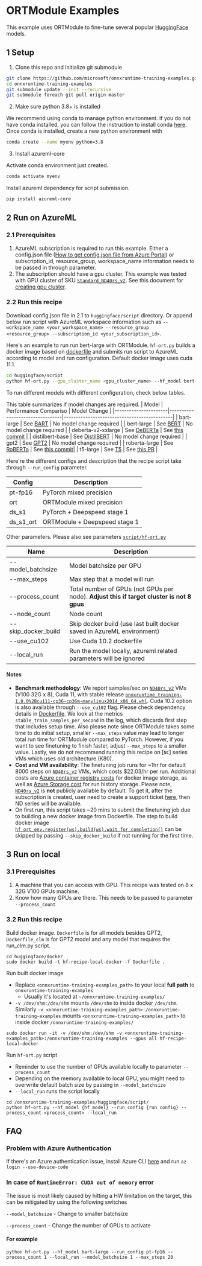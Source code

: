 

# ORTModule Examples
This example uses ORTModule to fine-tune several popular [HuggingFace](https://huggingface.co/) models.

## 1 Setup
1. Clone this repo and initialize git submodule
```bash
git clone https://github.com/microsoft/onnxruntime-training-examples.git
cd onnxruntime-training-examples
git submodule update --init --recursive
git submodule foreach git pull origin master
```
2. Make sure python 3.8+ is installed

We recommend using conda to manage python environment. If you do not have conda installed, you can follow the instruction to install conda [here](https://conda.io/projects/conda/en/latest/user-guide/install/index.html). Once conda is installed, create a new python environment with 
```bash
conda create --name myenv python=3.8
```
3. Install azureml-core

Activate conda environment just created.
```bash
conda activate myenv
```
Install azureml dependency for script submission.
```bash
pip install azureml-core
```
## 2 Run on AzureML
### 2.1 Prerequisites
1. AzureML subscription is required to run this example. Either a config.json file ([How to get config.json file from Azure Portal](https://docs.microsoft.com/en-us/azure/machine-learning/how-to-configure-environment#workspace)) or subscription_id, resource_group, workspace_name information needs to be passed in through parameter.
2. The subscription should have a gpu cluster. This example was tested with GPU cluster of SKU [`Standard_ND40rs_v2`](https://docs.microsoft.com/en-us/azure/virtual-machines/ndv2-series). See this document for [creating gpu cluster](https://docs.microsoft.com/en-us/azure/machine-learning/how-to-create-attach-compute-cluster?tabs=python).
### 2.2 Run this recipe
Download config.json file in 2.1 to `huggingface/script` directory. Or append below run script with AzureML workspace information such as `--workspace_name <your_workspace_name> --resource_group 
<resource_group> --subscription_id <your_subscription_id>`.

Here's an example to run run bert-large with ORTModule. `hf-ort.py` builds a docker image based on [dockerfile](docker/Dockerfile) and submits run script to AzureML according to model and run configuration. Default docker image uses cuda 11.1.
```bash
cd huggingface/script
python hf-ort.py --gpu_cluster_name <gpu_cluster_name> --hf_model bert-large --run_config ort
```
To run different models with different configuration, check below tables.

This table summarizes if model changes are required.
| Model                | Performance Compariso           | Model Change                                |
|----------------------|---------------------------------|---------------------------------------------|
| bart-large           | See [BART](BART.md)             | No model change required |
| bert-large           | See [BERT](BERT.md)             | No model change required |
| deberta-v2-xxlarge   | See [DeBERTa](DeBERTa.md)       | See [this commit](https://github.com/microsoft/huggingface-transformers/commit/0b2532a4f1df90858472d1eb2ca3ac4eaea42af1) |
| distilbert-base      | See [DistilBERT](DistilBERT.md) | No model change required |
| gpt2                 | See [GPT2](GPT2.md)             | No model change required |
| roberta-large        | See [RoBERTa](RoBERTa.md)       | See [this commit](https://github.com/microsoft/huggingface-transformers/commit/b25c43e533c5cadbc4734cc3615563a2304c18a2)|
| t5-large             | See [T5](T5.md)                 | See [this PR](https://github.com/microsoft/huggingface-transformers/pull/4/files) |

Here're the different configs and description that the recipe script take through `--run_config` parameter.

| Config    | Description |
|-----------|-------------|
| pt-fp16   | PyTorch mixed precision | 
| ort       | ORTModule mixed precision |
| ds_s1     | PyTorch + Deepspeed stage 1 |
| ds_s1_ort | ORTModule + Deepspeed stage 1|

Other parameters. Please also see parameters [`script/hf-ort.py`](azureml/hf-ort.py#L64)

| Name                | Description |
|---------------------|-------------|
| --model_batchsize   | Model batchsize per GPU | 
| --max_steps         | Max step that a model will run |
| --process_count     | Total number of GPUs (not GPUs per node). **Adjust this if target cluster is not 8 gpus** |
| --node_count        | Node count |
| --skip_docker_build | Skip docker build (use last built docker saved in AzureML environment) |
| --use_cu102         | Use Cuda 10.2 dockerfile |
| --local_run         | Run the model locally, azureml related parameters will be ignored |
#### Notes
- **Benchmark methodology**: We report samples/sec on [`ND40rs_v2`](https://azure.microsoft.com/en-us/pricing/details/machine-learning/) VMs (V100 32G x 8), Cuda 11, with stable release [`onnxruntime_training-1.8.0%2Bcu111-cp36-cp36m-manylinux2014_x86_64.whl`](https://onnxruntimepackages.z14.web.core.windows.net/onnxruntime_stable_cu111.html). Cuda 10.2 option is also available through `--use_cu102` flag. Please check dependency details in [Dockerfile](docker/Dockerfile). We look at the metrics `stable_train_samples_per_second` in the log, which discards first step that includes setup time. Also please note since ORTModule takes some time to do initial setup, smaller `--max_steps` value may lead to longer total run time for ORTModule compared to PyTorch. However, if you want to see finetuning to finish faster, adjust `--max_steps` to a smaller value. Lastly, we do not recommend running this recipe on [`NC`] series VMs which uses old architecture (K80).
- **Cost and VM availability**: The finetuning job runs for ~1hr for default 8000 steps on [`ND40rs_v2`](https://azure.microsoft.com/en-us/pricing/details/machine-learning/) VMs, which costs $22.03/hr per run. Additional costs are [Azure container registry costs](https://azure.microsoft.com/en-us/pricing/details/container-registry/) for docker image storage, as well as [Azure Storage cost](https://azure.microsoft.com/en-us/pricing/details/storage/) for run history storage. Please note, [`ND40rs_v2`](https://azure.microsoft.com/en-us/pricing/details/machine-learning/) is **not** publicly available by default. To get it, after the subscription is created, user need to create a support ticket [here](https://ms.portal.azure.com/#blade/Microsoft_Azure_Support/HelpAndSupportBlade/overview), then ND series will be available.
- On first run, this script takes ~20 mins to submit the finetuning job due to building a new docker image from Dockerfile. The step to build docker image [`hf_ort_env.register(ws).build(ws).wait_for_completion()`](script/hf-ort.py#L147) can be skipped by passing `--skip_docker_build` if not running for the first time.
## 3 Run on local
### 3.1 Prerequisites
1. A machine that you can access with GPU. This recipe was tested on 8 x 32G V100 GPUs machine.
2. Know how many GPUs are there. This needs to be passed to parameter `--process_count`
### 3.2 Run this recipe
Build docker image. `Dockerfile` is for all models besides GPT2, `Dockerfile_clm` is for GPT2 model and any model that requires the run\_clm.py script.
```
cd huggingface/docker
sudo docker build -t hf-recipe-local-docker -f Dockerfile .
```
Run built docker image
* Replace `<onnxruntime-training-examples_path>` to your local **full path** to `onnxruntime-training-examples`
  * Usually it's located at `~/onnxruntime-training-examples/`
* `-v /dev/shm:/dev/shm` mounts `/dev/shm` to inside docker `/dev/shm`. Similarly `-v <onnxruntime-training-examples_path>:/onnxruntime-training-examples` mounts `<onnxruntime-training-examples_path>` to inside docker `/onnxruntime-training-examples/`
```
sudo docker run -it -v /dev/shm:/dev/shm -v <onnxruntime-training-examples_path>:/onnxruntime-training-examples --gpus all hf-recipe-local-docker
```
Run `hf-ort.py` script
* Reminder to use the number of GPUs available locally to parameter `--process_count`
* Depending on the memory available to local GPU, you might need to overwrite default batch size by passing in `--model_batchsize`
* `--local_run` runs the script locally
```
cd /onnxruntime-training-examples/huggingface/script/
python hf-ort.py --hf_model {hf_model} --run_config {run_config} --process_count <process_count> --local_run
```

## FAQ
### Problem with Azure Authentication
If there's an Azure authentication issue, install Azure CLI [here](https://docs.microsoft.com/en-us/cli/azure/) and run `az login --use-device-code`

### In case of `RuntimeError: CUDA out of memory` error
The issue is most likely caused by hitting a HW limitation on the target, this can be mitigated by using the following switches

`--model_batchsize` <parameter> - Change to smaller batchsize
  
`--process_count` <parameter> - Change the number of GPUs to activate 
  
#### For example
  ```
python hf-ort.py --hf_model bart-large --run_config pt-fp16 --process_count 1 --local_run --model_batchsize 1 --max_steps 20
```
